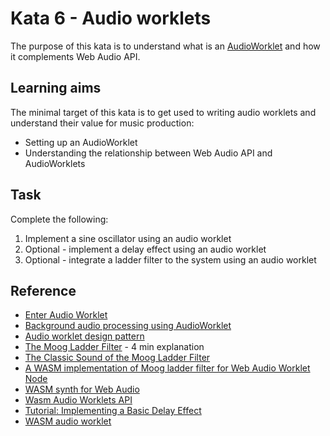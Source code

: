 # Kata 6 - Audio worklets

The purpose of this kata is to understand what is an [AudioWorklet](https://developer.mozilla.org/en-US/docs/Web/API/AudioWorklet) and how it complements Web Audio API.

## Learning aims

The minimal target of this kata is to get used to writing audio worklets and understand their value for music production:

* Setting up an AudioWorklet
* Understanding the relationship between Web Audio API and AudioWorklets

## Task

Complete the following:

1. Implement a sine oscillator using an audio worklet
2. Optional - implement a delay effect using an audio worklet
3. Optional - integrate a ladder filter to the system using an audio worklet

## Reference

* [Enter Audio Worklet](https://developer.chrome.com/blog/audio-worklet/)
* [Background audio processing using AudioWorklet](https://developer.mozilla.org/en-US/docs/Web/API/Web_Audio_API/Using_AudioWorklet)
* [Audio worklet design pattern](https://developer.chrome.com/blog/audio-worklet-design-pattern/)
* [The Moog Ladder Filter](https://www.youtube.com/watch?v=5sAq0FjRUI4) - 4 min explanation
* [The Classic Sound of the Moog Ladder Filter](https://www.uaudio.com/blog/moog-ladder-filter/)
* [A WASM implementation of Moog ladder filter for Web Audio Worklet Node](https://github.com/TheBouteillacBear/webaudioworklet-wasm)
* [WASM synth for Web Audio](https://github.com/a-cordier/wasm-audio)
* [Wasm Audio Worklets API](https://emscripten.org/docs/api_reference/wasm_audio_worklets.html)
* [Tutorial: Implementing a Basic Delay Effect](https://wiki.analog.com/resources/tools-software/sharc-audio-module/baremetal/delay-effect-tutorial)
* [WASM audio worklet](https://rustwasm.github.io/wasm-bindgen/examples/wasm-audio-worklet.html)
